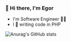 ### 👋 Hi there, I'm Egor

- I'm Software Engineer 👨‍💻
- I 💜 writing code in PHP

![Anurag's GitHub stats](https://github-readme-stats.vercel.app/api?username=eegusakov&show_icons=true)

<!--
**eegusakov/eegusakov** is a ✨ _special_ ✨ repository because its `README.md` (this file) appears on your GitHub profile.

Here are some ideas to get you started:

- 🔭 I’m currently working on ...
- 🌱 I’m currently learning ...
- 👯 I’m looking to collaborate on ...
- 🤔 I’m looking for help with ...
- 💬 Ask me about ...
- 📫 How to reach me: ...
- 😄 Pronouns: ...
- ⚡ Fun fact: ...
-->
